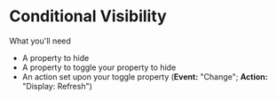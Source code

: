 # Conditional Visibility

What you'll need

- A property to hide
- A property to toggle your property to hide
- An action set upon your toggle property (**Event:** "Change"; **Action:** "Display: Refresh")


